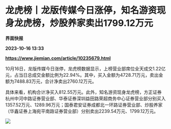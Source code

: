 # 龙虎榜丨龙版传媒今日涨停，知名游资现身龙虎榜，炒股养家卖出1799.12万元
**界面快报**

**2023-10-16 13:33**

**https://www.jiemian.com/article/10235679.html**

10月16日，龙版传媒今日涨停，龙虎榜数据显示，上榜营业部席位全天成交1.22亿元，占当日总成交金额比例为22.94%。其中，买入金额为4728.71万元，卖出金额为7488.83万元，合计净卖出2760.12万元。

具体来看，机构合计净买入812.55万元。此外，知名游资现身龙虎榜，方正证券杭州中河中路证券营业部、华泰证券深圳益田路荣超商务中心证券营业部分别买入1357.52万元、1289.96万元；国泰君安证券成都北一环路证券营业部、炒股养家（华鑫证券上海宛平南路证券营业部）分别卖出2239.54万元、1799.12万元。

![](https://img3.jiemian.com/101/original/20231016/169746262716717400_a700xH.png)